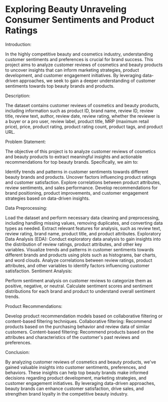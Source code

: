 # Exploring Beauty Unraveling Consumer Sentiments and Product Ratings

Introduction:

In the highly competitive beauty and cosmetics industry, understanding customer sentiments and preferences is crucial for brand success. This project aims to analyze customer reviews of cosmetics and beauty products to uncover insights that can inform marketing strategies, product development, and customer engagement initiatives. By leveraging data-driven approaches, we seek to gain a deeper understanding of customer sentiments towards top beauty brands and products.

Description:

The dataset contains customer reviews of cosmetics and beauty products, including information such as product ID, brand name, review ID, review title, review text, author, review date, review rating, whether the reviewer is a buyer or a pro user, review label, product title, MRP (maximum retail price), price, product rating, product rating count, product tags, and product URL.

Problem Statement:

The objective of this project is to analyze customer reviews of cosmetics and beauty products to extract meaningful insights and actionable recommendations for top beauty brands. Specifically, we aim to:

Identify trends and patterns in customer sentiments towards different beauty brands and products.
Uncover factors influencing product ratings and customer satisfaction.
Explore correlations between product attributes, review sentiments, and sales performance.
Develop recommendations for brand positioning, product improvements, and customer engagement strategies based on data-driven insights.

Data Preprocessing:

Load the dataset and perform necessary data cleaning and preprocessing, including handling missing values, removing duplicates, and converting data types as needed.
Extract relevant features for analysis, such as review text, review rating, brand name, product title, and product attributes.
Exploratory Data Analysis (EDA):
Conduct exploratory data analysis to gain insights into the distribution of review ratings, product attributes, and other key variables.
Visualize trends and patterns in customer sentiments towards different brands and products using plots such as histograms, bar charts, and word clouds.
Analyze correlations between review ratings, product attributes, and other variables to identify factors influencing customer satisfaction.
Sentiment Analysis:

Perform sentiment analysis on customer reviews to categorize them as positive, negative, or neutral.
Calculate sentiment scores and sentiment distributions for each brand and product to understand overall sentiment trends.

Product Recommendations:

Develop product recommendation models based on collaborative filtering or content-based filtering techniques.
Collaborative filtering: Recommend products based on the purchasing behavior and review data of similar customers.
Content-based filtering: Recommend products based on the attributes and characteristics of the customer's past reviews and preferences.

Conclusion:

By analyzing customer reviews of cosmetics and beauty products, we've gained valuable insights into customer sentiments, preferences, and behaviors. These insights can help top beauty brands make informed decisions regarding product development, marketing strategies, and customer engagement initiatives. By leveraging data-driven approaches, beauty brands can enhance customer satisfaction, drive sales, and strengthen brand loyalty in the competitive beauty industry.
